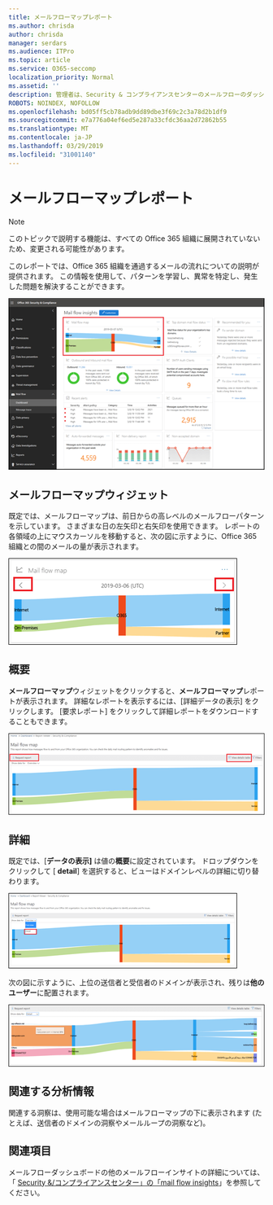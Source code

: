 ```yaml
---
title: メールフローマップレポート
ms.author: chrisda
author: chrisda
manager: serdars
ms.audience: ITPro
ms.topic: article
ms.service: O365-seccomp
localization_priority: Normal
ms.assetid: ''
description: 管理者は、Security & コンプライアンスセンターのメールフローのダッシュボードにあるメールフローマップレポートについて理解できます。
ROBOTS: NOINDEX, NOFOLLOW
ms.openlocfilehash: bd05ff5cb78adb9dd89dbe3f69c2c3a78d2b1df9
ms.sourcegitcommit: e7a776a04ef6ed5e287a33cfdc36aa2d72862b55
ms.translationtype: MT
ms.contentlocale: ja-JP
ms.lasthandoff: 03/29/2019
ms.locfileid: "31001140"
---
```

# <a name="mail-flow-map-report"></a>メールフローマップレポート

> [!NOTE]
> このトピックで説明する機能は、すべての Office 365 組織に展開されていないため、変更される可能性があります。

このレポートでは、Office 365 組織を通過するメールの流れについての説明が提供されます。 この情報を使用して、パターンを学習し、異常を特定し、発生した問題を解決することができます。

![セキュリティ & コンプライアンスセンターのメールフローダッシュボードのメールフローマップレポート](media/mail-flow-map-selected.png)

## <a name="mail-flow-map-widget"></a>メールフローマップウィジェット

既定では、メールフローマップは、前日からの高レベルのメールフローパターンを示しています。 さまざまな日の左矢印と右矢印を使用できます。 レポートの各領域の上にマウスカーソルを移動すると、次の図に示すように、Office 365 組織との間のメールの量が表示されます。

![メールフローマップウィジェットの左および右の矢印](media/mail-flow-map-widget.png)

## <a name="overview"></a>概要

**メールフローマップ**ウィジェットをクリックすると、**メールフローマップ**レポートが表示されます。 詳細なレポートを表示するには、[詳細データの表示] をクリックします。 [要求レポート] をクリックして詳細レポートをダウンロードすることもできます。

![メールフローマップレポートの概要ビュー](media/mail-flow-map-overview.png)

## <a name="details"></a>詳細

既定では、[**データの表示]** は値の**概要**に設定されています。 ドロップダウンをクリックして [ **detail**] を選択すると、ビューはドメインレベルの詳細に切り替わります。

![メールフローマップレポートの概要表示での [データの表示] での詳細の選択](media/mail-flow-map-select-detail.png)

次の図に示すように、上位の送信者と受信者のドメインが表示され、残りは**他のユーザー**に配置されます。

![メールフローマップレポートの詳細表示](media/mail-flow-map-detail.png)

## <a name="related-insights"></a>関連する分析情報

関連する洞察は、使用可能な場合はメールフローマップの下に表示されます (たとえば、送信者のドメインの洞察やメールループの洞察など)。

## <a name="see-also"></a>関連項目

メールフローダッシュボードの他のメールフローインサイトの詳細については、「 [Security &/コンプライアンスセンター」の「mail flow insights](mail-flow-insights-v2.md)」を参照してください。